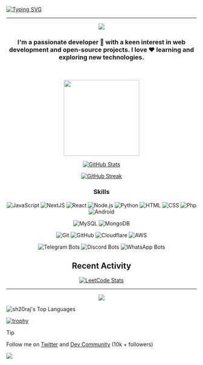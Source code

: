 
<!--# Hi there, I'm Sh 👋-->




[![Typing SVG](https://readme-typing-svg.demolab.com?font=Poppins&size=40&pause=1000&color=1461FF&vCenter=true&random=false&width=435&lines=Hi+there%2C+I'm+Sh+%F0%9F%91%8B)](https://git.io/typing-svg)


---


<div align='center'>
<!--
   <img src="https://github.com/SH20RAJ/sh20raj/assets/66713844/4ea0befd-f4ae-4070-874e-8e95a6714179" >
   <img src="https://github.com/SH20RAJ/sh20raj/assets/66713844/bf91b39b-7590-434e-8ac3-a1969861b12f" >
   <img src="https://github.com/SH20RAJ/sh20raj/assets/66713844/a66616f4-8b23-4246-aba6-62b842b9be6d" >
-->
<!--    <img src="https://github.com/SH20RAJ/sh20raj/assets/66713844/344678d0-3795-4d1f-b326-9bdd6846687b" > -->
   <img src="https://img.jsdelivr.com/github.com/SH20RAJ/sh20raj/assets/66713844/344678d0-3795-4d1f-b326-9bdd6846687b" >
   
   
<h3> I'm a passionate developer 🚀 with a keen interest in web development and open-source projects.
I love ❤️ learning and exploring new technologies.
</h3>
   <br><br>

   <a href="https://github.com/SH20RAJ/sh20raj/discussions/new?category=chat">
   <img width="200" src="https://cdn.jsdelivr.net/gh/BluredCodes/statichost@main/chat.svg"/></a>
   

[![GitHub Stats](https://github-stats-alpha.vercel.app/api?username=sh20raj&cc=000&tc=fff&ic=fff&bc=000)](https://github.com/sh20raj)

[![GitHub Streak](https://streak-stats.demolab.com?user=sh20raj&theme=highcontrast&border_radius=4&date_format=M%20j%5B%2C%20Y%5D&card_width=500&dates=2661EB&stroke=250D0D)](#)
### Skills
![JavaScript](https://img.shields.io/badge/JavaScript-Expert-yellow?logo=javascript&logoColor=white&style=for-the-badge)
![NextJS](https://img.shields.io/badge/NextJS-Expert-black?logo=next.js&logoColor=white&style=for-the-badge)
![React](https://img.shields.io/badge/React-Intermediate-blue?logo=react&logoColor=white&style=for-the-badge)
![Node.js](https://img.shields.io/badge/Node.js-Expert-green?logo=node.js&logoColor=white&style=for-the-badge)
![Python](https://img.shields.io/badge/Python-Intermediate-blue?logo=python&logoColor=white&style=for-the-badge)
![HTML](https://img.shields.io/badge/HTML-Expert-orange?logo=html5&logoColor=white&style=for-the-badge)
![CSS](https://img.shields.io/badge/CSS-Expert-blueviolet?logo=css3&logoColor=white&style=for-the-badge)
![Php](https://img.shields.io/badge/Php-Expert-purple?logo=php&logoColor=white&style=for-the-badge)
![Android](https://img.shields.io/badge/Android-Intermediate-green?logo=android&logoColor=white&style=for-the-badge)


![MySQL](https://img.shields.io/badge/MySQL-Expert-blue?logo=mysql&logoColor=white&style=for-the-badge)
![MongoDB](https://img.shields.io/badge/MongoDB-Intermediate-brightgreen?logo=mongodb&logoColor=white&style=for-the-badge)



![Git](https://img.shields.io/badge/Git-Expert-orange?logo=git&logoColor=white&style=for-the-badge)
![GitHub](https://img.shields.io/badge/GitHub-Expert-lightgrey?logo=github&logoColor=white&style=for-the-badge)
![Cloudflare](https://img.shields.io/badge/Cloudflare-Expert-F38020?style=for-the-badge&logo=Cloudflare&logoColor=white)
![AWS](https://img.shields.io/badge/AWS-Expert-brightgreen?logo=amazonaws&logoColor=white&style=for-the-badge&color=orange)



![Telegram Bots](https://img.shields.io/badge/Telegram%20Bots-Expert-blue?logo=telegram&logoColor=white&style=for-the-badge)
![Discord Bots](https://img.shields.io/badge/Discord%20Bots-Intermediate-blue?logo=discord&logoColor=white&style=for-the-badge)
![WhatsApp Bots](https://img.shields.io/badge/WhatsApp%20Bots-Intermediate-green?logo=whatsapp&logoColor=white&style=for-the-badge)


<!--
## Websites
- [CXDI - Serve Technology](https://codexdindia.blogspot.com/): Tech
- [AppsPages](https://appspages.online): Publish your App Online for free

## Projects 
> You can also contribute to our projects.
- [Coding Flames](https://github.com/Coding-Flames)
- [ArticlePlanet](https://articleplanet.vercel.app/) - ArticlePlanet - Write, Learn and Share Stories with the world
- [Codes20](https://codes20.github.io/) - Edit, Share, View Codes

## Find Me Online
- Website: [sh20raj.com](https://sh20raj.com)
- Telegram: [@cxdiin](https://telegram.me/cxdiin)
- Linktree: [@cxdiin](https://linktr.ee/cxdiin)
-->

## Recent Activity
<!--START_SECTION:activity-->
[![LeetCode Stats](https://leetcard.jacoblin.cool/sh20raj?theme=dark&font=Prompt&ext=heatmap)](https://leetcode.com/u/SH20RAJ/)


<hr/>
<!--END_SECTION:activity-->

<p align='center'>
   <a href="https://visitorbadge.io/status?path=https%3A%2F%2Fgithub.com%2FSH20RAJ%2Fsh20raj%2F">
      <img src="https://api.visitorbadge.io/api/visitors?path=https%3A%2F%2Fgithub.com%2FSH20RAJ%2Fsh20raj%2F&countColor=%23263759" />
   </a>
</p>

<!--
<p align='center'>
   <a href="https://visitorbadge.io/status?user=sh20raj&repo=sh20raj">
      <img src="https://api.visitorbadge.io/api/VisitorHit?user=sh20raj&repo=sh20raj&countColor=%237B1E7A" />
   </a>
</p>
 Status - https://api.visitorbadge.io/api/status?user=sh20raj&repo=sh20raj -->




 </div>


 ![sh20raj's Top Languages](https://github-readme-stats.vercel.app/api/top-langs/?username=sh20raj&theme=blueberry&show_icons=true&hide_border=true&layout=compact)


 
[![trophy](https://github-profile-trophy.vercel.app/?username=ryo-ma&theme=onedark)](https://github.com/sh20raj)

 
> [!TIP]
> Follow me on [Twitter](https://x.com/SH20RAJ/) and [Dev Community](https://dev.to/sh20raj) (10k + followers)

 ![](https://hit.yhype.me/github/profile?user_id=66713844)

 
